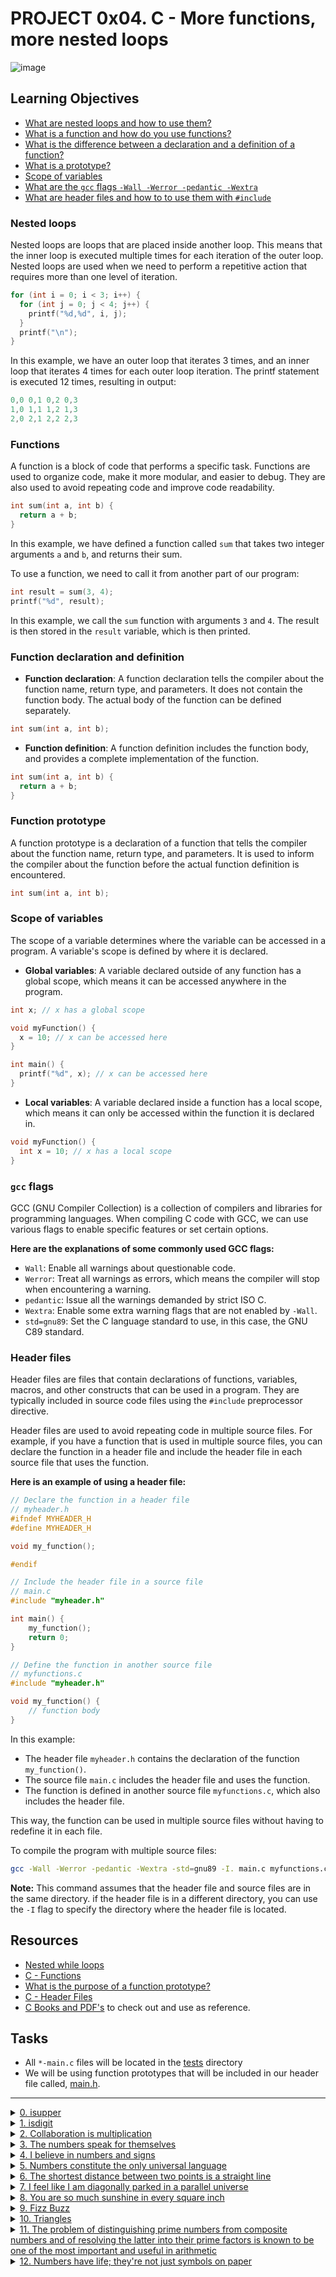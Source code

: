 # PROJECT 0x04. C - More functions, more nested loops

![image](https://user-images.githubusercontent.com/105258746/190835047-aa8ab3e3-4e8a-4302-a215-8af869289b9e.png)

## Learning Objectives
- [What are nested loops and how to use them?](#nested-loops)
- [What is a function and how do you use functions?](#functions)
- [What is the difference between a declaration and a definition of a function?](#function-declaration-and-definition)
- [What is a prototype?](#function-prototype)
- [Scope of variables](#scope-of-variables)
- [What are the `gcc` flags `-Wall -Werror -pedantic -Wextra`](#gcc-flags)
- [What are header files and how to to use them with `#include`](#header-files)


### Nested loops
Nested loops are loops that are placed inside another loop. This means that the inner loop is executed multiple times for each iteration of the outer loop. Nested loops are used when we need to perform a repetitive action that requires more than one level of iteration.
```c
for (int i = 0; i < 3; i++) {
  for (int j = 0; j < 4; j++) {
    printf("%d,%d", i, j);
  }
  printf("\n");
}
```
In this example, we have an outer loop that iterates 3 times, and an inner loop that iterates 4 times for each outer loop iteration. The printf statement is executed 12 times, resulting in output:
```c
0,0 0,1 0,2 0,3
1,0 1,1 1,2 1,3
2,0 2,1 2,2 2,3
```

### Functions
A function is a block of code that performs a specific task. Functions are used to organize code, make it more modular, and easier to debug. They are also used to avoid repeating code and improve code readability.
```c
int sum(int a, int b) {
  return a + b;
}
```
In this example, we have defined a function called `sum` that takes two integer arguments `a` and `b`, and returns their sum.

To use a function, we need to call it from another part of our program:
```c
int result = sum(3, 4);
printf("%d", result);
```
In this example, we call the `sum` function with arguments `3` and `4`. The result is then stored in the `result` variable, which is then printed.

### Function declaration and definition
- **Function declaration**:
A function declaration tells the compiler about the function name, return type, and parameters. It does not contain the function body.
The actual body of the function can be defined separately.
```c
int sum(int a, int b);
```
- **Function definition**: A function definition includes the function body, and provides a complete implementation of the function.
```c
int sum(int a, int b) {
  return a + b;
}
```
### Function prototype
A function prototype is a declaration of a function that tells the compiler about the function name, return type, and parameters. It is used to inform the compiler about the function before the actual function definition is encountered.
```c
int sum(int a, int b);
```
### Scope of variables
The scope of a variable determines where the variable can be accessed in a program. A variable's scope is defined by where it is declared.

- **Global variables**: A variable declared outside of any function has a global scope, which means it can be accessed anywhere in the program.

```c
int x; // x has a global scope

void myFunction() {
  x = 10; // x can be accessed here
}

int main() {
  printf("%d", x); // x can be accessed here
}
```

- **Local variables**: A variable declared inside a function has a local scope, which means it can only be accessed within the function it is declared in.
```c
void myFunction() {
  int x = 10; // x has a local scope
}
```

### `gcc` flags
GCC (GNU Compiler Collection) is a collection of compilers and libraries for programming languages. When compiling C code with GCC, we can use various flags to enable specific features or set certain options.

**Here are the explanations of some commonly used GCC flags:**

- `Wall`: Enable all warnings about questionable code.
- `Werror`: Treat all warnings as errors, which means the compiler will stop when encountering a warning.
- `pedantic`: Issue all the warnings demanded by strict ISO C.
- `Wextra`: Enable some extra warning flags that are not enabled by `-Wall`.
- `std=gnu89`: Set the C language standard to use, in this case, the GNU C89 standard.

### Header files
Header files are files that contain declarations of functions, variables, macros, and other constructs that can be used in a program. They are typically included in source code files using the `#include` preprocessor directive.

Header files are used to avoid repeating code in multiple source files. For example, if you have a function that is used in multiple source files, you can declare the function in a header file and include the header file in each source file that uses the function.

**Here is an example of using a header file:**
```c
// Declare the function in a header file
// myheader.h
#ifndef MYHEADER_H
#define MYHEADER_H

void my_function();

#endif

// Include the header file in a source file
// main.c
#include "myheader.h"

int main() {
    my_function();
    return 0;
}

// Define the function in another source file
// myfunctions.c
#include "myheader.h"

void my_function() {
    // function body
}
```
In this example: 
- The header file `myheader.h` contains the declaration of the function `my_function()`.
- The source file `main.c` includes the header file and uses the function.
- The function is defined in another source file `myfunctions.c`, which also includes the header file.

This way, the function can be used in multiple source files without having to redefine it in each file.

To compile the program with multiple source files:
```bash
gcc -Wall -Werror -pedantic -Wextra -std=gnu89 -I. main.c myfunctions.c -o my_program
```
**Note:** This command assumes that the header file and source files are in the same directory.
if the header file is in a different directory, you can use the `-I` flag to specify the directory where the header file is located.






## Resources

- [Nested while loops](https://www.youtube.com/watch?v=Z3iGeQ1gIss)                            
- [C - Functions](https://www.tutorialspoint.com/cprogramming/c_functions.htm)                 
- [What is the purpose of a function prototype?](https://www.geeksforgeeks.org/what-is-the-purpose-of-a-function-prototype/)
- [C - Header Files](https://www.tutorialspoint.com/cprogramming/c_header_files.htm)           
- [C Books and PDF's](../references) to check out and use as reference.

## Tasks

- All `*-main.c` files will be located in the [tests](./tests) directory
- We will be using function prototypes that will be included in our header file called, [main.h](./main.h).

---

<details>
<summary><a href="./0-isupper.c">0. isupper</a></summary><br>

<a href='https://postimages.org/' target='_blank'><img src='https://i.postimg.cc/MTRnHM0y/image.png' border='0' alt='image'/></a>

- Compile this way: `gcc -Wall -pedantic -Werror -Wextra -std=gnu89 main/0-main.c 0-isupper.c -o 0-isuper`

</details>

<details>
<summary><a href="./1-isdigit.c">1. isdigit</a></summary><br>

<a href='https://postimages.org/' target='_blank'><img src='https://i.postimg.cc/j55s6LRD/image.png' border='0' alt='image'/></a>

- Compile this way: `gcc -Wall -pedantic -Werror -Wextra -std=gnu89 main/1-main.c 1-isdigit.c -o 1-isdigit`

</details>

<details>
<summary><a href="./2-mul.c">2. Collaboration is multiplication</a></summary><br>

<a href='https://postimages.org/' target='_blank'><img src='https://i.postimg.cc/3xjgwqBL/image.png' border='0' alt='image'/></a>

- Compile this way: `gcc -Wall -pedantic -Werror -Wextra -std=gnu89 main/2-main.c 2-mul.c -o 2-mul`

</details>

<details>
<summary><a href="./3-print_numbers.c">3. The numbers speak for themselves</a></summary><br>

<a href='https://postimages.org/' target='_blank'><img src='https://i.postimg.cc/YS1KbZgB/image.png' border='0' alt='image'/></a>

- Compile this way: `gcc -Wall -pedantic -Werror -Wextra -std=gnu89 _putchar.c main/3-main.c 3-print_numbers.c -o 3-print_numbers`

</details>

<details>
<summary><a href="./4-print_most_numbers.c">4. I believe in numbers and signs</a></summary><br>

<a href='https://postimages.org/' target='_blank'><img src='https://i.postimg.cc/wvbd08zq/image.png' border='0' alt='image'/></a>

- Compile this way: `gcc -Wall -pedantic -Werror -Wextra -std=gnu89 _putchar.c main/4-main.c 4-print_most_numbers.c -o 4-print_most_numbers`

</details>

<details>
<summary><a href="./5-more_numbers.c">5. Numbers constitute the only universal language</a></summary><br>

<a href='https://postimages.org/' target='_blank'><img src='https://i.postimg.cc/7hk25mJN/image.png' border='0' alt='image'/></a>

- Compile this way: `gcc -Wall -pedantic -Werror -Wextra -std=gnu89 _putchar.c main/5-main.c 5-more_numbers.c -o 5-more_numbers`

</details>

<details>
<summary><a href="./6-print_line.c">6. The shortest distance between two points is a straight line</a></summary><br>

<a href='https://postimages.org/' target='_blank'><img src='https://i.postimg.cc/jjk5JvhG/image.png' border='0' alt='image'/></a>

- Compile this way: `gcc -Wall -pedantic -Werror -Wextra -std=gnu89 _putchar.c main/6-main.c 6-print_line.c -o 6-lines`

</details>

<details>
<summary><a href="./7-print_diagonal.c">7. I feel like I am diagonally parked in a parallel universe</a></summary><br>

<a href='https://postimages.org/' target='_blank'><img src='https://i.postimg.cc/BbyZjvcH/image.png' border='0' alt='image'/></a>

- Compile this way: `gcc -Wall -pedantic -Werror -Wextra -std=gnu89 _putchar.c main/7-main.c 7-print_diagonal.c -o 7-diagonals`

</details>

<details>
<summary><a href="./8-print_square.c">8. You are so much sunshine in every square inch</a></summary><br>

<a href='https://postimages.org/' target='_blank'><img src='https://i.postimg.cc/N0PZV7CC/image.png' border='0' alt='image'/></a>

- Below is the assembly code of the program with comments.

```asm
   <main>:       endbr64
   <main+4>:     push   rbp						; store base pointer addr on top of the stack
   <main+5>:     mov    rbp,rsp						; make the stack pntr addr to be the new base pntr addr
   <main+8>:     mov    edi,0x2						; moves 2 so as to be passed in the function
   <main+13>:    call   0x55555555519f <print_square>			; calls print_square function
   <main+18>:    mov    edi,0xa						; moves 10 so as to be passed in the function
   <main+23>:    call   0x55555555519f <print_square>			; calls print_square function
   <main+28>:    mov    edi,0x0						; moves 0 so as to be passed in the function
   <main+33>:    call   0x55555555519f <print_square>			; calls print_square function
   <main+38>:    mov    eax,0x0						; clears eax [rax]
   <main+43>:    pop    rbp						; get's back the address of the base pointer [rbp]
   <main+44>:    ret
   <print_square>:       endbr64
   <print_square+4>:     push   rbp					; store base pntr addr on top of the stack
   <print_square+5>:     mov    rbp,rsp					; make the stack pntr addr to be the new base pntr addr
   <print_square+8>:     sub    rsp,0x20				; allocate 20 bytes on the stack
   <print_square+12>:    mov    DWORD PTR [rbp-0x14],edi		; argument value being stored in the stack [rbp-ox14]
   <print_square+15>:    mov    DWORD PTR [rbp-0x8],0x1                 ; first loop, moves 0x1 to the stack [rbp-0x8]
   <print_square+22>:    jmp    0x5555555551e4 <print_square+69>	; jump to [1]
   <print_square+24>:    mov    DWORD PTR [rbp-0x4],0x1			; [2] second loop, moves 0x1 to the stack [rbp-0x4]
   <print_square+31>:    jmp    0x5555555551ce <print_square+47>	; jump to [3]
   <print_square+33>:    mov    edi,0x23				; [4] moves character '#' in hex 0x23 to edi arg1
   <print_square+38>:    call   0x555555555149 <_putchar>		; prints the character with _putchar function
   <print_square+43>:    add    DWORD PTR [rbp-0x4],0x1			; increament [rbp-0x4] by 1
   <print_square+47>:    mov    eax,DWORD PTR [rbp-0x4]			; [3] mov value stored at [rbp-0x4] to eax
   <print_square+50>:    cmp    eax,DWORD PTR [rbp-0x14]		; compare value at eax with value stored in [rbp-0x14]
   <print_square+53>:    jle    0x5555555551c0 <print_square+33>	; if less or equal jump to [4]
   <print_square+55>:    mov    edi,0xa					; moves character '\n' in hex 0xa to edi arg1
   <print_square+60>:    call   0x555555555149 <_putchar>		; prints the character with _putchar function
   <print_square+65>:    add    DWORD PTR [rbp-0x8],0x1			; increament [rbp-0x8] by 1
   <print_square+69>:    mov    eax,DWORD PTR [rbp-0x8]			; [1] mov value stored at [rbp-0x8] to eax
   <print_square+72>:    cmp    eax,DWORD PTR [rbp-0x14]		; compare value at eax with value in [rbp-0x14]
   <print_square+75>:    jle    0x5555555551b7 <print_square+24>	; if less or equal jump to [2]
   <print_square+77>:    nop						; nop sled
   <print_square+78>:    nop						; nop sled
   <print_square+79>:    leave						; leave function
   <print_square+80>:    ret						; return to main function
```

- Compile this way: `gcc -Wall -pedantic -Werror -Wextra -std=gnu89 _putchar.c main/8-main.c 8-print_square.c -o 8-squares`

</details>

<details>
<summary><a href="./9-fizz_buzz.c">9. Fizz Buzz</a></summary><br>

<a href='https://postimages.org/' target='_blank'><img src='https://i.postimg.cc/wv5WcXNG/image.png' border='0' alt='image'/></a>

- Compile this way: `gcc -Wall -pedantic -Werror -Wextra -std=gnu89 9-fizz_buzz.c -o 9-fizz_buzz`

</details>

<details>
<summary><a href="./10-print_triangle.c">10. Triangles</a></summary><br>

<a href='https://postimages.org/' target='_blank'><img src='https://i.postimg.cc/SQc0q30s/image.png' border='0' alt='image'/></a>
<a href='https://postimg.cc/QBsJxtBG' target='_blank'><img src='https://i.postimg.cc/8CfK4fN5/image.png' border='0' alt='image'/></a>

- Compile this way: `gcc -Wall -pedantic -Werror -Wextra -std=gnu89 _putchar.c main/10-main.c 10-print_triangle.c -o 10-triangles`

</details>

<details>
<summary><a href="./100-prime_factor.c">11. The problem of distinguishing prime numbers from composite numbers and of resolving the latter into their prime factors is known to be one of the most important and useful in arithmetic</a></summary><br>

<a href='https://postimages.org/' target='_blank'><img src='https://i.postimg.cc/0yLYxXWC/image.png' border='0' alt='image'/></a>

- Compile this way: `gcc -Wall -pedantic -Werror -Wextra -std=gnu89 100-prime_factor.c -o 100-prime_factor -lm`

</details>

<details>
<summary><a href="./101-print_number.c">12. Numbers have life; they're not just symbols on paper</a></summary><br>

<a href='https://postimages.org/' target='_blank'><img src='https://i.postimg.cc/kgKjrr4R/image.png' border='0' alt='image'/></a>

- Compile this way: `gcc -Wall -pedantic -Werror -Wextra -std=gnu89 _putchar.c main/101-main.c 101-print_number.c -o 101-print_numbers`

</details>
